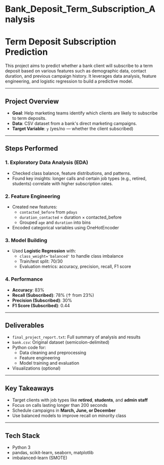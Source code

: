 # Bank_Deposit_Term_Subscription_Analysis


# Term Deposit Subscription Prediction

This project aims to predict whether a bank client will subscribe to a term deposit based on various features such as demographic data, contact duration, and previous campaign history. It leverages data analysis, feature engineering, and logistic regression to build a predictive model.

---

## Project Overview

- **Goal**: Help marketing teams identify which clients are likely to subscribe to term deposits.
- **Data**: CSV dataset from a bank's direct marketing campaigns.
- **Target Variable**: `y` (yes/no — whether the client subscribed)

---

## Steps Performed

### 1. Exploratory Data Analysis (EDA)
- Checked class balance, feature distributions, and patterns.
- Found key insights: longer calls and certain job types (e.g., retired, students) correlate with higher subscription rates.

### 2. Feature Engineering
- Created new features:
  - `contacted_before` from `pdays`
  - `duration_contacted` = duration × contacted_before
  - Grouped `age` and `duration` into bins
- Encoded categorical variables using OneHotEncoder

### 3. Model Building
- Used **Logistic Regression** with:
  - `class_weight='balanced'` to handle class imbalance
  - Train/test split: 70/30
  - Evaluation metrics: accuracy, precision, recall, F1 score

### 4. Performance
- **Accuracy**: 83%
- **Recall (Subscribed)**: 78% (↑ from 23%)
- **Precision (Subscribed)**: 30%
- **F1 Score (Subscribed)**: 0.44

---

## Deliverables

- `final_project_report.txt`: Full summary of analysis and results
- `bank.csv`: Original dataset (semicolon-delimited)
- Python code for:
  - Data cleaning and preprocessing
  - Feature engineering
  - Model training and evaluation
- Visualizations (optional)

---

## Key Takeaways

- Target clients with job types like **retired**, **students**, and **admin staff**
- Focus on calls lasting longer than 200 seconds
- Schedule campaigns in **March, June, or December**
- Use balanced models to improve recall on minority class

---

## Tech Stack

- Python 3
- pandas, scikit-learn, seaborn, matplotlib
- imbalanced-learn (SMOTE)
